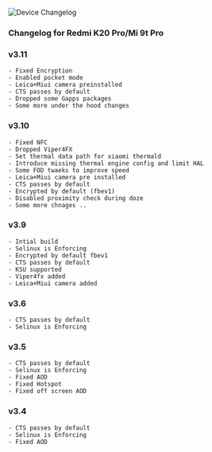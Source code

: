 ![Device Changelog](https://i.imgur.com/C0Wcdr5.png)

### Changelog for Redmi K20 Pro/Mi 9t Pro

### v3.11
```
- Fixed Encryption
- Enabled pocket mode
- Leica+Miui camera preinstalled
- CTS passes by default
- Dropped some Gapps packages
- Some more under the hood changes
```

### v3.10
```
- Fixed NFC
- Dropped Viper4FX
- Set thermal data path for xiaomi thermald
- Introduce missing thermal engine config and limit HAL
- Some FOD twaeks to improve speed
- Leica+Miui camera pre installed
- CTS passes by default
- Encrypted by default (fbev1)
- Disabled proximity check during doze
- Some more chnages ..
```

### v3.9
```
- Intial build
- Selinux is Enforcing
- Encrypted by default fbev1
- CTS passes by default
- KSU supported
- Viper4fx added
- Leica+Miui camera added
```

### v3.6
```
- CTS passes by default
- Selinux is Enforcing
```

### v3.5
```
- CTS passes by default
- Selinux is Enforcing
- Fixed AOD 
- Fixed Hotspot
- Fixed off screen AOD
```

### v3.4
```
- CTS passes by default
- Selinux is Enforcing
- Fixed AOD 
```
